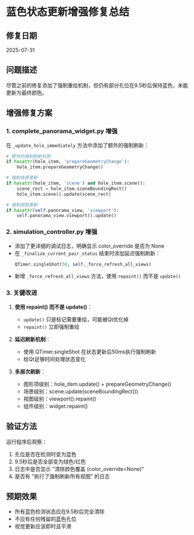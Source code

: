 # 蓝色状态更新增强修复总结

## 修复日期
2025-07-31

## 问题描述
尽管之前的修复添加了强制重绘机制，但仍有部分孔位在9.5秒后保持蓝色，未能更新为最终颜色。

## 增强修复方案

### 1. complete_panorama_widget.py 增强
在 `_update_hole_immediately` 方法中添加了额外的强制刷新：
```python
# 额外的强制刷新机制
if hasattr(hole_item, 'prepareGeometryChange'):
    hole_item.prepareGeometryChange()

# 强制场景更新
if hasattr(hole_item, 'scene') and hole_item.scene():
    scene_rect = hole_item.sceneBoundingRect()
    hole_item.scene().update(scene_rect)

# 强制视图更新
if hasattr(self.panorama_view, 'viewport'):
    self.panorama_view.viewport().update()
```

### 2. simulation_controller.py 增强
- 添加了更详细的调试日志，明确显示 color_override 是否为 None
- 在 `_finalize_current_pair_status` 结束时添加延迟强制刷新：
  ```python
  QTimer.singleShot(50, self._force_refresh_all_views)
  ```
- 新增 `_force_refresh_all_views` 方法，使用 `repaint()` 而不是 `update()`

### 3. 关键改进
1. **使用 repaint() 而不是 update()**：
   - `update()` 只是标记需要重绘，可能被Qt优化掉
   - `repaint()` 立即强制重绘

2. **延迟刷新机制**：
   - 使用 QTimer.singleShot 在状态更新后50ms执行强制刷新
   - 给Qt足够时间处理状态变化

3. **多层次刷新**：
   - 图形项级别：hole_item.update() + prepareGeometryChange()
   - 场景级别：scene.update(sceneBoundingRect())
   - 视图级别：viewport().repaint()
   - 组件级别：widget.repaint()

## 验证方法
运行程序后观察：
1. 孔位是否在检测时变为蓝色
2. 9.5秒后是否全部变为绿色/红色
3. 日志中是否显示 "清除颜色覆盖 (color_override=None)"
4. 是否有 "执行了强制刷新所有视图" 的日志

## 预期效果
- 所有蓝色检测状态应在9.5秒后完全清除
- 不应有任何残留的蓝色孔位
- 视觉更新应该即时且平滑